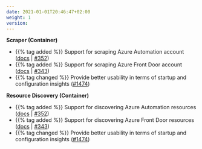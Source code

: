 ```yaml
---
date: 2021-01-01T20:46:47+02:00
weight: 1
version:
---
```


**Scraper (Container)**

- {{% tag added %}} Support for scraping Azure Automation account ([docs](https://promitor.io/configuration/v2.x/metrics/automation-account)
 | [#352](https://github.com/tomkerkhove/promitor/issues/352))
- {{% tag added %}} Support for scraping Azure Front Door account ([docs](https://promitor.io/configuration/v2.x/metrics/front-door)
 | [#343](https://github.com/tomkerkhove/promitor/issues/343))
- {{% tag changed %}} Provide better usability in terms of startup and configuration insights ([#1474](https://github.com/tomkerkhove/promitor/issues/1474))

**Resource Discovery (Container)**

- {{% tag added %}} Support for discovering Azure Automation resources ([docs](https://promitor.io/configuration/v2.x/metrics/automation-account)
 | [#352](https://github.com/tomkerkhove/promitor/issues/352))
- {{% tag added %}} Support for discovering Azure Front Door resources ([docs](https://promitor.io/configuration/v2.x/metrics/front-door)
 | [#343](https://github.com/tomkerkhove/promitor/issues/343))
- {{% tag changed %}} Provide better usability in terms of startup and configuration insights ([#1474](https://github.com/tomkerkhove/promitor/issues/1474))

